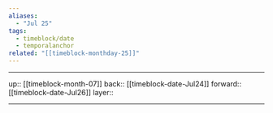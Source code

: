 ```yaml
---
aliases:
  - "Jul 25"
tags:
  - timeblock/date
  - temporalanchor
related: "[[timeblock-monthday-25]]"
---
```




***

up:: [[timeblock-month-07]]
back:: [[timeblock-date-Jul24]]
forward:: [[timeblock-date-Jul26]]
layer:: 

***
